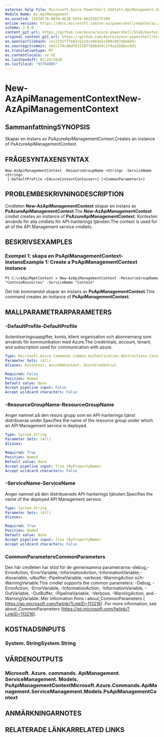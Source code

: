 ```yaml
---
external help file: Microsoft.Azure.PowerShell.Cmdlets.ApiManagement.ServiceManagement.dll-Help.xml
Module Name: Az.ApiManagement
ms.assetid: 15634C76-6B34-4E2B-9354-86155827F200
online version: https://docs.microsoft.com/en-us/powershell/module/az.apimanagement/new-azapimanagementcontext
schema: 2.0.0
content_git_url: https://github.com/Azure/azure-powershell/blob/master/src/ApiManagement/ApiManagement/help/New-AzApiManagementContext.md
original_content_git_url: https://github.com/Azure/azure-powershell/blob/master/src/ApiManagement/ApiManagement/help/New-AzApiManagementContext.md
ms.openlocfilehash: cec27d1f7fb83cb114cd4b9a5c508c807e8ebd5c
ms.sourcegitcommit: 4d2c178cd6df9151877b08d54c1f4a228dbec9d1
ms.translationtype: MT
ms.contentlocale: sv-SE
ms.lasthandoff: 01/29/2020
ms.locfileid: "93754905"
---
```

# <span data-ttu-id="bfae0-101">New-AzApiManagementContext</span><span class="sxs-lookup"><span data-stu-id="bfae0-101">New-AzApiManagementContext</span></span>

## <span data-ttu-id="bfae0-102">Sammanfattning</span><span class="sxs-lookup"><span data-stu-id="bfae0-102">SYNOPSIS</span></span>
<span data-ttu-id="bfae0-103">Skapar en instans av PsAzureApiManagementContext.</span><span class="sxs-lookup"><span data-stu-id="bfae0-103">Creates an instance of PsAzureApiManagementContext.</span></span>

## <span data-ttu-id="bfae0-104">FRÅGESYNTAXEN</span><span class="sxs-lookup"><span data-stu-id="bfae0-104">SYNTAX</span></span>

```
New-AzApiManagementContext -ResourceGroupName <String> -ServiceName <String>
 [-DefaultProfile <IAzureContextContainer>] [<CommonParameters>]
```

## <span data-ttu-id="bfae0-105">PROBLEMBESKRIVNING</span><span class="sxs-lookup"><span data-stu-id="bfae0-105">DESCRIPTION</span></span>
<span data-ttu-id="bfae0-106">Cmdleten **New-AzApiManagementContext** skapar en instans av **PsAzureApiManagementContext**.</span><span class="sxs-lookup"><span data-stu-id="bfae0-106">The **New-AzApiManagementContext** cmdlet creates an instance of **PsAzureApiManagementContext**.</span></span>
<span data-ttu-id="bfae0-107">Kontexten används för alla cmdlets för API-hanterings tjänsten.</span><span class="sxs-lookup"><span data-stu-id="bfae0-107">The context is used for all of the API Management service cmdlets.</span></span>

## <span data-ttu-id="bfae0-108">BESKRIVS</span><span class="sxs-lookup"><span data-stu-id="bfae0-108">EXAMPLES</span></span>

### <span data-ttu-id="bfae0-109">Exempel 1: skapa en PsApiManagementContext-instans</span><span class="sxs-lookup"><span data-stu-id="bfae0-109">Example 1: Create a PsApiManagementContext instance</span></span>
```
PS C:\>$ApiMgmtContext = New-AzApiManagementContext -ResourceGroupName "ContosoResources" -ServiceName "Contoso"
```

<span data-ttu-id="bfae0-110">Det här kommandot skapar en instans av **PsApiManagementContext**.</span><span class="sxs-lookup"><span data-stu-id="bfae0-110">This command creates an instance of **PsApiManagementContext**.</span></span>

## <span data-ttu-id="bfae0-111">MALLPARAMETRAR</span><span class="sxs-lookup"><span data-stu-id="bfae0-111">PARAMETERS</span></span>

### <span data-ttu-id="bfae0-112">-DefaultProfile</span><span class="sxs-lookup"><span data-stu-id="bfae0-112">-DefaultProfile</span></span>
<span data-ttu-id="bfae0-113">Autentiseringsuppgifter, konto, klient organisation och abonnemang som används för kommunikation med Azure.</span><span class="sxs-lookup"><span data-stu-id="bfae0-113">The credentials, account, tenant, and subscription used for communication with azure.</span></span>

```yaml
Type: Microsoft.Azure.Commands.Common.Authentication.Abstractions.Core.IAzureContextContainer
Parameter Sets: (All)
Aliases: AzContext, AzureRmContext, AzureCredential

Required: False
Position: Named
Default value: None
Accept pipeline input: False
Accept wildcard characters: False
```

### <span data-ttu-id="bfae0-114">-ResourceGroupName</span><span class="sxs-lookup"><span data-stu-id="bfae0-114">-ResourceGroupName</span></span>
<span data-ttu-id="bfae0-115">Anger namnet på den resurs grupp som en API-hanterings tjänst distribueras under.</span><span class="sxs-lookup"><span data-stu-id="bfae0-115">Specifies the name of the resource group under which an API Management service is deployed.</span></span>

```yaml
Type: System.String
Parameter Sets: (All)
Aliases:

Required: True
Position: Named
Default value: None
Accept pipeline input: True (ByPropertyName)
Accept wildcard characters: False
```

### <span data-ttu-id="bfae0-116">-ServiceName</span><span class="sxs-lookup"><span data-stu-id="bfae0-116">-ServiceName</span></span>
<span data-ttu-id="bfae0-117">Anger namnet på den distribuerade API-hanterings tjänsten.</span><span class="sxs-lookup"><span data-stu-id="bfae0-117">Specifies the name of the deployed API Management service.</span></span>

```yaml
Type: System.String
Parameter Sets: (All)
Aliases:

Required: True
Position: Named
Default value: None
Accept pipeline input: True (ByPropertyName)
Accept wildcard characters: False
```

### <span data-ttu-id="bfae0-118">CommonParameters</span><span class="sxs-lookup"><span data-stu-id="bfae0-118">CommonParameters</span></span>
<span data-ttu-id="bfae0-119">Den här cmdleten har stöd för de gemensamma parametrarna:-debug,-ErrorAction,-ErrorVariable,-InformationAction,-InformationVariable,-disvariable,-utbuffer,-PipelineVariable,-verbose,-WarningAction och-WarningVariable.</span><span class="sxs-lookup"><span data-stu-id="bfae0-119">This cmdlet supports the common parameters: -Debug, -ErrorAction, -ErrorVariable, -InformationAction, -InformationVariable, -OutVariable, -OutBuffer, -PipelineVariable, -Verbose, -WarningAction, and -WarningVariable.</span></span> <span data-ttu-id="bfae0-120">Mer information finns i about_CommonParameters ( https://go.microsoft.com/fwlink/?LinkID=113216) .</span><span class="sxs-lookup"><span data-stu-id="bfae0-120">For more information, see about_CommonParameters (https://go.microsoft.com/fwlink/?LinkID=113216).</span></span>

## <span data-ttu-id="bfae0-121">KOSTNADS</span><span class="sxs-lookup"><span data-stu-id="bfae0-121">INPUTS</span></span>

### <span data-ttu-id="bfae0-122">System. String</span><span class="sxs-lookup"><span data-stu-id="bfae0-122">System.String</span></span>

## <span data-ttu-id="bfae0-123">VÄRDEN</span><span class="sxs-lookup"><span data-stu-id="bfae0-123">OUTPUTS</span></span>

### <span data-ttu-id="bfae0-124">Microsoft. Azure. commands. ApiManagement. ServiceManagement. Models. PsApiManagementContext</span><span class="sxs-lookup"><span data-stu-id="bfae0-124">Microsoft.Azure.Commands.ApiManagement.ServiceManagement.Models.PsApiManagementContext</span></span>

## <span data-ttu-id="bfae0-125">ANMÄRKNINGAR</span><span class="sxs-lookup"><span data-stu-id="bfae0-125">NOTES</span></span>

## <span data-ttu-id="bfae0-126">RELATERADE LÄNKAR</span><span class="sxs-lookup"><span data-stu-id="bfae0-126">RELATED LINKS</span></span>
